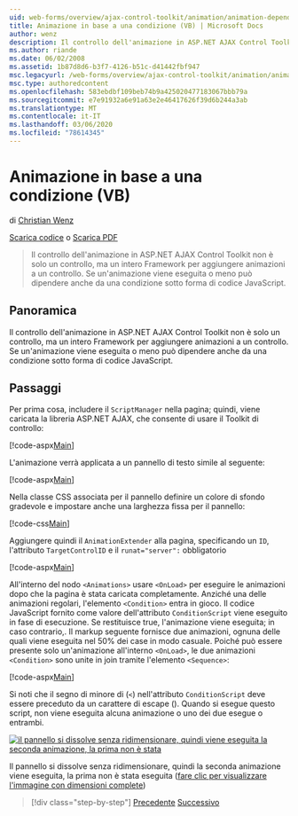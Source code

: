 ```yaml
---
uid: web-forms/overview/ajax-control-toolkit/animation/animation-depending-on-a-condition-vb
title: Animazione in base a una condizione (VB) | Microsoft Docs
author: wenz
description: Il controllo dell'animazione in ASP.NET AJAX Control Toolkit non è solo un controllo, ma un intero Framework per aggiungere animazioni a un controllo. Indica se un'animazione è...
ms.author: riande
ms.date: 06/02/2008
ms.assetid: 1b87d8d6-b3f7-4126-b51c-d41442fbf947
msc.legacyurl: /web-forms/overview/ajax-control-toolkit/animation/animation-depending-on-a-condition-vb
msc.type: authoredcontent
ms.openlocfilehash: 583ebdbf109beb74b9a425020477183067bbb79a
ms.sourcegitcommit: e7e91932a6e91a63e2e46417626f39d6b244a3ab
ms.translationtype: MT
ms.contentlocale: it-IT
ms.lasthandoff: 03/06/2020
ms.locfileid: "78614345"
---
```

# <a name="animation-depending-on-a-condition-vb"></a>Animazione in base a una condizione (VB)

di [Christian Wenz](https://github.com/wenz)

[Scarica codice](https://download.microsoft.com/download/f/9/a/f9a26acd-8df4-4484-8a18-199e4598f411/Animation4.vb.zip) o [Scarica PDF](https://download.microsoft.com/download/6/7/1/6718d452-ff89-4d3f-a90e-c74ec2d636a3/animation4VB.pdf)

> Il controllo dell'animazione in ASP.NET AJAX Control Toolkit non è solo un controllo, ma un intero Framework per aggiungere animazioni a un controllo. Se un'animazione viene eseguita o meno può dipendere anche da una condizione sotto forma di codice JavaScript.

## <a name="overview"></a>Panoramica

Il controllo dell'animazione in ASP.NET AJAX Control Toolkit non è solo un controllo, ma un intero Framework per aggiungere animazioni a un controllo. Se un'animazione viene eseguita o meno può dipendere anche da una condizione sotto forma di codice JavaScript.

## <a name="steps"></a>Passaggi

Per prima cosa, includere il `ScriptManager` nella pagina; quindi, viene caricata la libreria ASP.NET AJAX, che consente di usare il Toolkit di controllo:

[!code-aspx[Main](animation-depending-on-a-condition-vb/samples/sample1.aspx)]

L'animazione verrà applicata a un pannello di testo simile al seguente:

[!code-aspx[Main](animation-depending-on-a-condition-vb/samples/sample2.aspx)]

Nella classe CSS associata per il pannello definire un colore di sfondo gradevole e impostare anche una larghezza fissa per il pannello:

[!code-css[Main](animation-depending-on-a-condition-vb/samples/sample3.css)]

Aggiungere quindi il `AnimationExtender` alla pagina, specificando un `ID`, l'attributo `TargetControlID` e il `runat="server":` obbligatorio

[!code-aspx[Main](animation-depending-on-a-condition-vb/samples/sample4.aspx)]

All'interno del nodo `<Animations>` usare `<OnLoad>` per eseguire le animazioni dopo che la pagina è stata caricata completamente. Anziché una delle animazioni regolari, l'elemento `<Condition>` entra in gioco. Il codice JavaScript fornito come valore dell'attributo `ConditionScript` viene eseguito in fase di esecuzione. Se restituisce true, l'animazione viene eseguita; in caso contrario,. Il markup seguente fornisce due animazioni, ognuna delle quali viene eseguita nel 50% dei case in modo casuale. Poiché può essere presente solo un'animazione all'interno `<OnLoad>`, le due animazioni `<Condition>` sono unite in join tramite l'elemento `<Sequence>`:

[!code-aspx[Main](animation-depending-on-a-condition-vb/samples/sample5.aspx)]

Si noti che il segno di minore di (`<`) nell'attributo `ConditionScript` deve essere preceduto da un carattere di escape (). Quando si esegue questo script, non viene eseguita alcuna animazione o uno dei due esegue o entrambi.

[![il pannello si dissolve senza ridimensionare, quindi viene eseguita la seconda animazione, la prima non è stata](animation-depending-on-a-condition-vb/_static/image2.png)](animation-depending-on-a-condition-vb/_static/image1.png)

Il pannello si dissolve senza ridimensionare, quindi la seconda animazione viene eseguita, la prima non è stata eseguita ([fare clic per visualizzare l'immagine con dimensioni complete](animation-depending-on-a-condition-vb/_static/image3.png))

> [!div class="step-by-step"]
> [Precedente](executing-several-animations-after-each-other-vb.md)
> [Successivo](picking-one-animation-out-of-a-list-vb.md)
